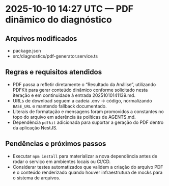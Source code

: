 <!-- CHANGELOG/20251010142709.md -->
# 2025-10-10 14:27 UTC — PDF dinâmico do diagnóstico

## Arquivos modificados
- package.json
- src/diagnostics/pdf-generator.service.ts

## Regras e requisitos atendidos
- PDF passa a refletir diretamente o “Resultado da Análise”, utilizando PDFKit para gerar conteúdo dinâmico conforme solicitado nesta iteração e em continuidade à entrada 20251010141139.md.
- URLs de download seguem a cadeia .env → código, normalizando `BASE_URL` e mantendo fallback documentado.
- Literais de formatação e mensagens foram promovidos a constantes no topo do arquivo em aderência às políticas de AGENTS.md.
- Dependência `pdfkit` adicionada para suportar a geração do PDF dentro da aplicação NestJS.

## Pendências e próximos passos
- Executar `npm install` para materializar a nova dependência antes de rodar o serviço em ambientes locais ou CI/CD.
- Considerar testes automatizados que validem a criação do arquivo PDF e o conteúdo renderizado quando houver infraestrutura de mocks para o sistema de arquivos.
